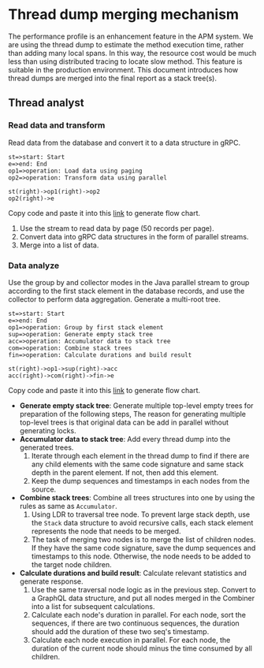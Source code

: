 # Thread dump merging mechanism
The performance profile is an enhancement feature in the APM system. We are using the thread dump to estimate the method execution time, rather than adding many local spans. In this way, the resource cost would be much less than using distributed tracing to locate slow method. This feature is suitable in the production environment. This document introduces how thread dumps are merged into the final report as a stack tree(s).

## Thread analyst
### Read data and transform
Read data from the database and convert it to a data structure in gRPC.
```
st=>start: Start
e=>end: End
op1=>operation: Load data using paging
op2=>operation: Transform data using parallel

st(right)->op1(right)->op2
op2(right)->e
```
Copy code and paste it into this [link](http://flowchart.js.org/) to generate flow chart.
1. Use the stream to read data by page (50 records per page).
2. Convert data into gRPC data structures in the form of parallel streams.
3. Merge into a list of data.
### Data analyze
Use the group by and collector modes in the Java parallel stream to group according to the first stack element in the database records,
and use the collector to perform data aggregation. Generate a multi-root tree.
```
st=>start: Start
e=>end: End
op1=>operation: Group by first stack element
sup=>operation: Generate empty stack tree
acc=>operation: Accumulator data to stack tree
com=>operation: Combine stack trees
fin=>operation: Calculate durations and build result

st(right)->op1->sup(right)->acc
acc(right)->com(right)->fin->e
```
Copy code and paste it into this [link](http://flowchart.js.org/) to generate flow chart.
- **Generate empty stack tree**: Generate multiple top-level empty trees for preparation of the following steps, 
The reason for generating multiple top-level trees is that original data can be add in parallel without generating locks.
- **Accumulator data to stack tree**: Add every thread dump into the generated trees.
    1. Iterate through each element in the thread dump to find if there are any child elements with the same code signature and same stack depth in the parent element. 
    If not, then add this element.
    2. Keep the dump sequences and timestamps in each nodes from the source.
- **Combine stack trees**: Combine all trees structures into one by using the rules as same as `Accumulator`.
    1. Using LDR to traversal tree node. To prevent large stack depth, use the `Stack` data structure to avoid recursive calls, each stack element represents the node that needs to be merged.
    2. The task of merging two nodes is to merge the list of children nodes. If they have the same code signature, save the dump sequences and timestamps to this node. Otherwise, the node needs to be added to the target node children.
- **Calculate durations and build result**: Calculate relevant statistics and generate response.
    1. Use the same traversal node logic as in the previous step. Convert to a GraphQL data structure, and put all nodes merged in the Combiner into a list for subsequent calculations.
    2. Calculate each node's duration in parallel. For each node, sort the sequences, if there are two continuous sequences, the duration should add the duration of these two seq's timestamp.
    3. Calculate each node execution in parallel. For each node, the duration of the current node should minus the time consumed by all children.

